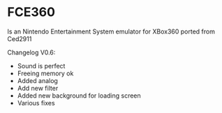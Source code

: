 # FCE360
 Is an Nintendo Entertainment System emulator for XBox360 ported from Ced2911

Changelog V0.6:
- Sound is perfect
- Freeing memory ok
- Added analog
- Add new filter
- Added new background for loading screen
- Various fixes
